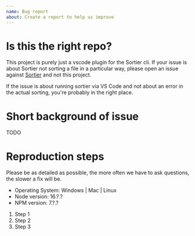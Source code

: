 ```yaml
---
name: Bug report
about: Create a report to help us improve
---
```


# Is this the right repo?

This project is purely just a vscode plugin for the Sortier cli. If your issue is about Sortier not sorting a file in a particular way, please open an issue against [Sortier](https://github.com/snowcoders/sortier/issues/new) and not this project.

If the issue is about running sortier via VS Code and not about an error in the actual sorting, you're probably in the right place.

# Short background of issue

TODO

# Reproduction steps

Please be as detailed as possible, the more often we have to ask questions, the slower a fix will be.

- Operating System: Windows | Mac | Linux
- Node version: 16.?.?
- NPM version: 7.?.?

1. Step 1
1. Step 2
1. Step 3
